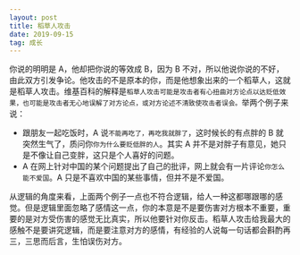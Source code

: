 ```yaml
---
layout: post
title: 稻草人攻击 
date: 2019-09-15
tag: 成长
---
```


你说的明明是 A，他却把你说的等效成 B，因为 B 不对，所以他说你说的不好，由此双方引发争论。他攻击的不是原本的你，而是他想象出来的一个稻草人，这就是稻草人攻击。维基百科的解释是`稻草人攻击可能是攻击者有心扭曲对方论点以达贬低效果，也可能是攻击者无心地误解了对方论点，或对方论述不清致使攻击者误会。`举两个例子来说：

- 跟朋友一起吃饭时，A 说`不能再吃了，再吃我就胖了`，这时候长的有点胖的 B 就突然生气了，质问你`你为什么要贬低胖的人`。其实 A 并不是对胖子有意见，她只是不像让自己变胖，这只是个人喜好的问题。
- A 在网上针对中国的某个问题提出了自己的批评，网上就会有一片评论`你怎么能不爱国`。A 只是不喜欢中国的某些事情，但并不是不爱国。

从逻辑的角度来看，上面两个例子一点也不符合逻辑，给人一种这都哪跟哪的感觉。但是逻辑里面忽略了感情这一点，你的本意是不是要伤害对方根本不重要，重要的是对方受伤害的感觉无比真实，所以他要针对你反击。稻草人攻击给我最大的感触不是要讲究逻辑，而是要注意对方的感情，有经验的人说每一句话都会斟酌再三，三思而后言，生怕误伤对方。
